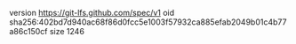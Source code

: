 version https://git-lfs.github.com/spec/v1
oid sha256:402bd7d940ac68f86d0fcc5e1003f57932ca885efab2049b01c4b77a86c150cf
size 1246
